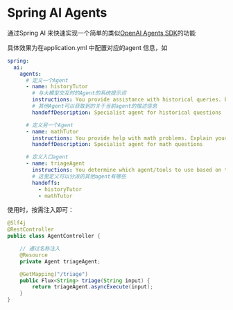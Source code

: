 # Spring AI Agents


通过Spring AI 来快速实现一个简单的类似[OpenAI Agents SDK](https://openai.github.io/openai-agents-python/)的功能

具体效果为在application.yml 中配置对应的agent 信息，如

```yml
spring:
  ai:
    agents:
      # 定义一个Agent
      - name: historyTutor
        # 与大模型交互时的Agent的系统提示词
        instructions: You provide assistance with historical queries. Explain important events and context clearly.
        # 其他Agent可以获取到的关于当前agent的描述信息
        handoffDescription: Specialist agent for historical questions

      # 定义另一个Agent
      - name: mathTutor
        instructions: You provide help with math problems. Explain your reasoning at each step and include examples
        handoffDescription: Specialist agent for math questions

      # 定义入口agent
      - name: triageAgent
        instructions: You determine which agent/tools to use based on the user's homework question
        # 这里定义可以分派的其他agent有哪些
        handoffs:
          - historyTutor
          - mathTutor
```

使用时，按需注入即可：

```java
@Slf4j
@RestController
public class AgentController {

    // 通过名称注入
    @Resource
    private Agent triageAgent;

    @GetMapping("/triage")
    public Flux<String> triage(String input) {
        return triageAgent.asyncExecute(input);
    }
}
```
